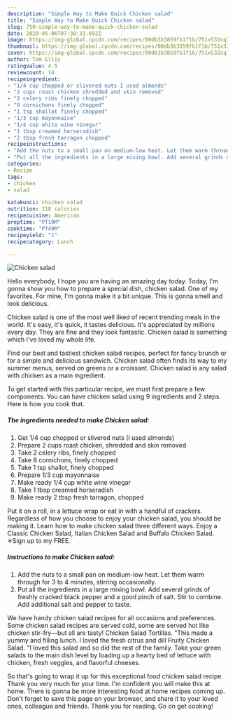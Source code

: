 ```yaml
---
description: "Simple Way to Make Quick Chicken salad"
title: "Simple Way to Make Quick Chicken salad"
slug: 750-simple-way-to-make-quick-chicken-salad
date: 2020-05-06T07:30:31.692Z
image: https://img-global.cpcdn.com/recipes/00db3b3859fb1f1b/751x532cq70/chicken-salad-recipe-main-photo.jpg
thumbnail: https://img-global.cpcdn.com/recipes/00db3b3859fb1f1b/751x532cq70/chicken-salad-recipe-main-photo.jpg
cover: https://img-global.cpcdn.com/recipes/00db3b3859fb1f1b/751x532cq70/chicken-salad-recipe-main-photo.jpg
author: Tom Ellis
ratingvalue: 4.5
reviewcount: 14
recipeingredient:
- "1/4 cup chopped or slivered nuts I used almonds"
- "2 cups roast chicken shredded and skin removed"
- "2 celery ribs finely chopped"
- "8 cornichons finely chopped"
- "1 tsp shallot finely chopped"
- "1/3 cup mayonnaise"
- "1/4 cup white wine vinegar"
- "1 tbsp creamed horseradish"
- "2 tbsp fresh tarragon chopped"
recipeinstructions:
- "Add the nuts to a small pan on medium-low heat. Let them warm through for 3 to 4 minutes, stirring occasionally."
- "Put all the ingredients in a large mixing bowl. Add several grinds of freshly cracked black pepper and a good pinch of salt. Stir to combine. Add additional salt and pepper to taste."
categories:
- Recipe
tags:
- chicken
- salad

katakunci: chicken salad 
nutrition: 218 calories
recipecuisine: American
preptime: "PT19M"
cooktime: "PT49M"
recipeyield: "1"
recipecategory: Lunch

---
```



![Chicken salad](https://img-global.cpcdn.com/recipes/00db3b3859fb1f1b/751x532cq70/chicken-salad-recipe-main-photo.jpg)

Hello everybody, I hope you are having an amazing day today. Today, I'm gonna show you how to prepare a special dish, chicken salad. One of my favorites. For mine, I'm gonna make it a bit unique. This is gonna smell and look delicious.

Chicken salad is one of the most well liked of recent trending meals in the world. It's easy, it's quick, it tastes delicious. It's appreciated by millions every day. They are fine and they look fantastic. Chicken salad is something which I've loved my whole life.

Find our best and tastiest chicken salad recipes, perfect for fancy brunch or for a simple and delicious sandwich. Chicken salad often finds its way to my summer menus, served on greens or a croissant. Chicken salad is any salad with chicken as a main ingredient.


To get started with this particular recipe, we must first prepare a few components. You can have chicken salad using 9 ingredients and 2 steps. Here is how you cook that.

<!--inarticleads1-->

##### The ingredients needed to make Chicken salad:

1. Get 1/4 cup chopped or slivered nuts (I used almonds)
1. Prepare 2 cups roast chicken, shredded and skin removed
1. Take 2 celery ribs, finely chopped
1. Take 8 cornichons, finely chopped
1. Take 1 tsp shallot, finely chopped
1. Prepare 1/3 cup mayonnaise
1. Make ready 1/4 cup white wine vinegar
1. Take 1 tbsp creamed horseradish
1. Make ready 2 tbsp fresh tarragon, chopped


Put it on a roll, in a lettuce wrap or eat in with a handful of crackers. Regardless of how you choose to enjoy your chicken salad, you should be making it. Learn how to make chicken salad three different ways. Enjoy a Classic Chicken Salad, Italian Chicken Salad and Buffalo Chicken Salad. ✳︎Sign up to my FREE. 

<!--inarticleads2-->

##### Instructions to make Chicken salad:

1. Add the nuts to a small pan on medium-low heat. Let them warm through for 3 to 4 minutes, stirring occasionally.
1. Put all the ingredients in a large mixing bowl. Add several grinds of freshly cracked black pepper and a good pinch of salt. Stir to combine. Add additional salt and pepper to taste.


We have handy chicken salad recipes for all occasions and preferences. Some chicken salad recipes are served cold, some are served hot like chicken stir-fry—but all are tasty! Chicken Salad Tortillas. &#34;This made a yummy and filling lunch. I loved the fresh citrus and dill Fruity Chicken Salad. &#34;I loved this salad and so did the rest of the family. Take your green salads to the main dish level by loading up a hearty bed of lettuce with chicken, fresh veggies, and flavorful cheeses. 

So that's going to wrap it up for this exceptional food chicken salad recipe. Thank you very much for your time. I'm confident you will make this at home. There is gonna be more interesting food at home recipes coming up. Don't forget to save this page on your browser, and share it to your loved ones, colleague and friends. Thank you for reading. Go on get cooking!
